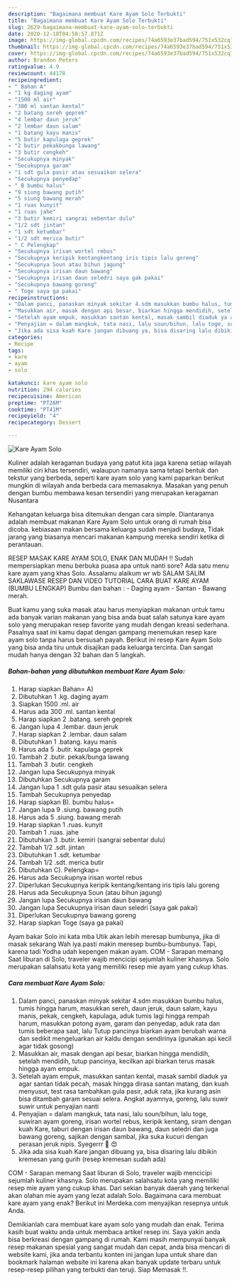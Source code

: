 ```yaml
---
description: "Bagaimana membuat Kare Ayam Solo Terbukti"
title: "Bagaimana membuat Kare Ayam Solo Terbukti"
slug: 2629-bagaimana-membuat-kare-ayam-solo-terbukti
date: 2020-12-18T04:58:57.871Z
image: https://img-global.cpcdn.com/recipes/74a6593e37bad594/751x532cq70/kare-ayam-solo-foto-resep-utama.jpg
thumbnail: https://img-global.cpcdn.com/recipes/74a6593e37bad594/751x532cq70/kare-ayam-solo-foto-resep-utama.jpg
cover: https://img-global.cpcdn.com/recipes/74a6593e37bad594/751x532cq70/kare-ayam-solo-foto-resep-utama.jpg
author: Brandon Peters
ratingvalue: 4.9
reviewcount: 44178
recipeingredient:
- " Bahan A"
- "1 kg daging ayam"
- "1500 ml air"
- "300 ml santan kental"
- "2 batang sereh geprek"
- "4 lembar daun jeruk"
- "2 lembar daun salam"
- "1 batang kayu manis"
- "5 butir kapulaga geprek"
- "2 butir pekakbunga lawang"
- "3 butir cengkeh"
- "Secukupnya minyak"
- "Secukupnya garam"
- "1 sdt gula pasir atau sesuaikan selera"
- "Secukupnya penyedap"
- " B bumbu halus"
- "9 siung bawang putih"
- "5 siung bawang merah"
- "1 ruas kunyit"
- "1 ruas jahe"
- "3 butir kemiri sangrai sebentar dulu"
- "1/2 sdt jintan"
- "1 sdt ketumbar"
- "1/2 sdt merica butir"
- " C Pelengkap"
- "Secukupnya irisan wortel rebus"
- "Secukupnya keripik kentangkentang iris tipis lalu goreng"
- "Secukupnya Soun atau bihun jagung"
- "Secukupnya irisan daun bawang"
- "Secukupnya irisan daun seledri saya gak pakai"
- "Secukupnya bawang goreng"
- " Toge saya ga pakai"
recipeinstructions:
- "Dalam panci, panaskan minyak sekitar 4.sdm masukkan bumbu halus, tumis hingga harum, masukkan sereh, daun jeruk, daun salam, kayu manis, pekak, cengkeh, kapulaga, aduk tumis lagi hingga rempah harum, masukkan potong ayam, garam dan penyedap, aduk rata dan tumis beberapa saat, lalu Tutup pancinya biarkan ayam berubah warna dan sedikit mengeluarkan air kaldu dengan sendirinya (gunakan api kecil agar tidak gosong)"
- "Masukkan air, masak dengan api besar, biarkan hingga mendidih, setelah mendidih, tutup pancinya, kecilkan api biarkan terus masak hingga ayam empuk."
- "Setelah ayam empuk, masukkan santan kental, masak sambil diaduk ya agar santan tidak pecah, masak hingga dirasa santan matang, dan kuah menyusut, test rasa tambahkan gula pasir, aduk rata, jika kurang asin bisa ditambah garam sesuai selera. Angkat ayamnya, goreng, lalu suwir suwir untuk penyajian nanti"
- "Penyajian = dalam mangkuk, tata nasi, lalu soun/bihun, lalu toge, suwiran ayam goreng, irisan wortel rebus, keripik kentang, siram dengan kuah Kare, taburi dengan irisan daun bawang, daun seledri dan juga bawang goreng, sajikan dengan sambal, jika suka kucuri dengan perasan jeruk nipis. Syegerrr 🍲 😍"
- "Jika ada sisa kuah Kare jangan dibuang ya, bisa disaring lalu dibikin kremesan yang gurih (resep kremesan sudah ada)"
categories:
- Recipe
tags:
- kare
- ayam
- solo

katakunci: kare ayam solo 
nutrition: 294 calories
recipecuisine: American
preptime: "PT26M"
cooktime: "PT41M"
recipeyield: "4"
recipecategory: Dessert

---
```



![Kare Ayam Solo](https://img-global.cpcdn.com/recipes/74a6593e37bad594/751x532cq70/kare-ayam-solo-foto-resep-utama.jpg)

Kuliner adalah keragaman budaya yang patut kita jaga karena setiap wilayah memiliki ciri khas tersendiri, walaupun namanya sama tetapi bentuk dan tekstur yang berbeda, seperti kare ayam solo yang kami paparkan berikut mungkin di wilayah anda berbeda cara memasaknya. Masakan yang penuh dengan bumbu membawa kesan tersendiri yang merupakan keragaman Nusantara

Kehangatan keluarga bisa ditemukan dengan cara simple. Diantaranya adalah membuat makanan Kare Ayam Solo untuk orang di rumah bisa dicoba. kebiasaan makan bersama keluarga sudah menjadi budaya, Tidak jarang yang biasanya mencari makanan kampung mereka sendiri ketika di perantauan.

RESEP MASAK KARE AYAM SOLO, ENAK DAN MUDAH !! Sudah mempersiapkan menu berbuka puasa apa untuk nanti sore? Ada satu menu kare ayam yang khas Solo. Assalamu alaikum wr wb SALAM SALIM SAKLAWASE RESEP DAN VIDEO TUTORIAL CARA BUAT KARE AYAM (BUMBU LENGKAP) Bumbu dan bahan : - Daging ayam - Santan - Bawang merah.

Buat kamu yang suka masak atau harus menyiapkan makanan untuk tamu ada banyak varian makanan yang bisa anda buat salah satunya kare ayam solo yang merupakan resep favorite yang mudah dengan kreasi sederhana. Pasalnya saat ini kamu dapat dengan gampang menemukan resep kare ayam solo tanpa harus bersusah payah.
Berikut ini resep Kare Ayam Solo yang bisa anda tiru untuk disajikan pada keluarga tercinta. Dan sangat mudah hanya dengan 32 bahan dan 5 langkah.


<!--inarticleads1-->

##### Bahan-bahan yang dibutuhkan membuat Kare Ayam Solo:

1. Harap siapkan  Bahan= A)
1. Dibutuhkan 1 .kg. daging ayam
1. Siapkan 1500 .ml. air
1. Harus ada 300 .ml. santan kental
1. Harap siapkan 2 .batang. sereh geprek
1. Jangan lupa 4 .lembar. daun jeruk
1. Harap siapkan 2 .lembar. daun salam
1. Dibutuhkan 1 .batang. kayu manis
1. Harus ada 5 .butir. kapulaga geprek
1. Tambah 2 .butir. pekak/bunga lawang
1. Tambah 3 .butir. cengkeh
1. Jangan lupa Secukupnya minyak
1. Dibutuhkan Secukupnya garam
1. Jangan lupa 1 .sdt gula pasir atau sesuaikan selera
1. Tambah Secukupnya penyedap
1. Harap siapkan  B). bumbu halus=
1. Jangan lupa 9 .siung. bawang putih
1. Harus ada 5 .siung. bawang merah
1. Harap siapkan 1 .ruas. kunyit
1. Tambah 1 .ruas. jahe
1. Dibutuhkan 3 .butir. kemiri (sangrai sebentar dulu)
1. Tambah 1/2 .sdt. jintan
1. Dibutuhkan 1 .sdt. ketumbar
1. Tambah 1/2 .sdt. merica butir
1. Dibutuhkan  C). Pelengkap=
1. Harus ada Secukupnya irisan wortel rebus
1. Diperlukan Secukupnya keripik kentang/kentang iris tipis lalu goreng
1. Harus ada Secukupnya Soun (atau bihun jagung)
1. Jangan lupa Secukupnya irisan daun bawang
1. Jangan lupa Secukupnya irisan daun seledri (saya gak pakai)
1. Diperlukan Secukupnya bawang goreng
1. Harap siapkan  Toge (saya ga pakai)


Ayam bakar Solo ini kata mba Utik akan lebih meresap bumbunya, jika di masak sekarang Wah iya.pasti makin meresep bumbu-bumbunya. Tapi, karena tadi Yodha udah kepengen makan ayam. COM - Sarapan memang Saat liburan di Solo, traveler wajib mencicipi sejumlah kuliner khasnya. Solo merupakan salahsatu kota yang memiliki resep mie ayam yang cukup khas. 

<!--inarticleads2-->

##### Cara membuat  Kare Ayam Solo:

1. Dalam panci, panaskan minyak sekitar 4.sdm masukkan bumbu halus, tumis hingga harum, masukkan sereh, daun jeruk, daun salam, kayu manis, pekak, cengkeh, kapulaga, aduk tumis lagi hingga rempah harum, masukkan potong ayam, garam dan penyedap, aduk rata dan tumis beberapa saat, lalu Tutup pancinya biarkan ayam berubah warna dan sedikit mengeluarkan air kaldu dengan sendirinya (gunakan api kecil agar tidak gosong)
1. Masukkan air, masak dengan api besar, biarkan hingga mendidih, setelah mendidih, tutup pancinya, kecilkan api biarkan terus masak hingga ayam empuk.
1. Setelah ayam empuk, masukkan santan kental, masak sambil diaduk ya agar santan tidak pecah, masak hingga dirasa santan matang, dan kuah menyusut, test rasa tambahkan gula pasir, aduk rata, jika kurang asin bisa ditambah garam sesuai selera. Angkat ayamnya, goreng, lalu suwir suwir untuk penyajian nanti
1. Penyajian = dalam mangkuk, tata nasi, lalu soun/bihun, lalu toge, suwiran ayam goreng, irisan wortel rebus, keripik kentang, siram dengan kuah Kare, taburi dengan irisan daun bawang, daun seledri dan juga bawang goreng, sajikan dengan sambal, jika suka kucuri dengan perasan jeruk nipis. Syegerrr 🍲 😍
1. Jika ada sisa kuah Kare jangan dibuang ya, bisa disaring lalu dibikin kremesan yang gurih (resep kremesan sudah ada)


COM - Sarapan memang Saat liburan di Solo, traveler wajib mencicipi sejumlah kuliner khasnya. Solo merupakan salahsatu kota yang memiliki resep mie ayam yang cukup khas. Dari sekian banyak daerah yang terkenal akan olahan mie ayam yang lezat adalah Solo. Bagaimana cara membuat kare ayam yang enak? Berikut ini Merdeka.com menyajikan resepnya untuk Anda. 

Demikianlah cara membuat kare ayam solo yang mudah dan enak. Terima kasih buat waktu anda untuk membaca artikel resep ini. Saya yakin anda bisa berkreasi dengan gampang di rumah. Kami masih mempunyai banyak resep makanan spesial yang sangat mudah dan cepat, anda bisa mencari di website kami, jika anda terbantu konten ini jangan lupa untuk share dan bookmark halaman website ini karena akan banyak update terbaru untuk resep-resep pilihan yang terbukti dan teruji. Siap Memasak !!. 
